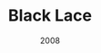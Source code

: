 ---
title: Black Lace
_img: black-lace.jpg
size: 13 x 13 inches, Framed
medium: Ink on 140-pound Watercolor Paper
date: 2008
_render: false  
---